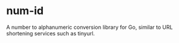 num-id
======

A number to alphanumeric conversion library for Go, similar to URL shortening services such as tinyurl.
